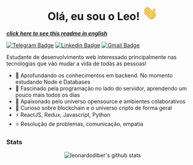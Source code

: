 <h1 align="Center"> Olá, eu sou o Leo! <img src="https://raw.githubusercontent.com/ABSphreak/ABSphreak/master/gifs/Hi.gif" width="40px" /> </h1>

[***click here to see this readme in english***](https://github.com/leonardodiber/leonardodiber/blob/main/README_en.md "***click here to see this readme in english***")

[![Telegram Badge](https://img.shields.io/badge/-leonardodiber-blue?style=flat-square&logo=Telegram&logoColor=white&link=https://www.t.me/leonardodiber)](https://www.t.me/leonardodiber) [![Linkedin Badge](https://img.shields.io/badge/-leonardodiber-blue?style=flat-square&logo=Linkedin&logoColor=white&link=https://www.linkedin.com/in/leonardodiber/)](https://www.linkedin.com/in/leonardodiber/) [![Gmail Badge](https://img.shields.io/badge/-leonardodiber@gmail.com-c14438?style=flat-square&logo=Gmail&logoColor=white&link=mailto:leonardodiber@gmail.com)](mailto:leonardodiber@gmail.com)

Estudante de desenvolvimento web interessado principalmente nas tecnologias que vão mudar a vida de todas as pessoas!

- 🌱 Aprofundando os conhecimentos em backend. No momento estudando Node e Databases
- 💖 Fascinado pela programação no lado do servidor, aprendendo um pouco mais todos os dias
- 👯 Apaixonado pelo universo opensource e ambientes colaborativos
- 🤔 Curioso sobre blockchain e o universo cripto de forma geral
- ⚡ ReactJS, Redux, Javascript, Python
- ⭐ Resolução de problemas, comunicação, empatia


### Stats
<p align="center" >
<img alt="leonardodiber's github stats" src="https://github-readme-stats.vercel.app/api?username=leonardodiber&show_icons=true&theme=ayu-mirage"  > </p>
